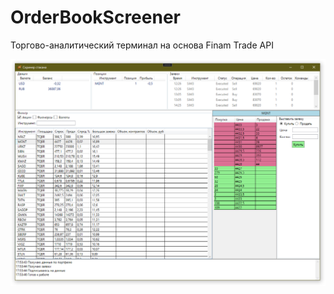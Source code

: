 # OrderBookScreener
Торгово-аналитический терминал на основа Finam Trade API

<img src="https://github.com/VozyakovAV/OrderBookScreener/blob/main/ReadmeResources/main.png" />
